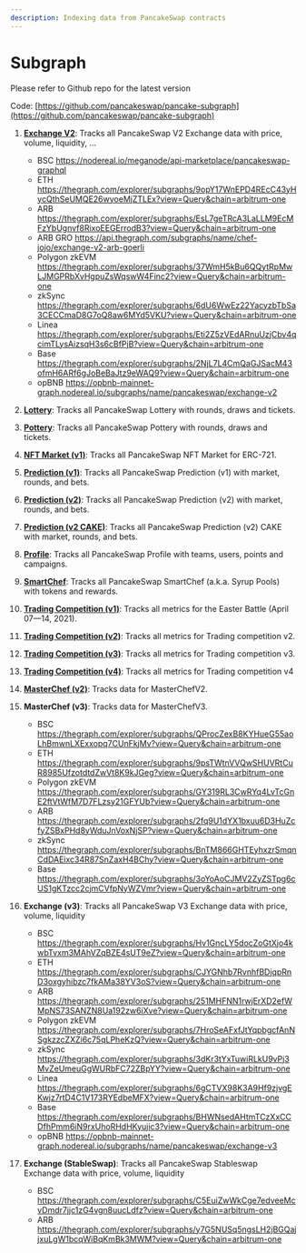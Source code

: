 ```yaml
---
description: Indexing data from PancakeSwap contracts
---
```


# Subgraph

Please refer to Github repo for the latest version

Code: [https://github.com/pancakeswap/pancake-subgraph](https://github.com/pancakeswap/pancake-subgraph)

1. **[Exchange V2](https://nodereal.io/meganode/api-marketplace/pancakeswap-graphql)**: Tracks all PancakeSwap V2 Exchange data with price, volume, liquidity, ...

   - BSC https://nodereal.io/meganode/api-marketplace/pancakeswap-graphql
   - ETH https://thegraph.com/explorer/subgraphs/9opY17WnEPD4REcC43yHycQthSeUMQE26wyoeMjZTLEx?view=Query&chain=arbitrum-one
   - ARB https://thegraph.com/explorer/subgraphs/EsL7geTRcA3LaLLM9EcMFzYbUgnvf8RixoEEGErrodB3?view=Query&chain=arbitrum-one
   - ARB GRO https://api.thegraph.com/subgraphs/name/chef-jojo/exchange-v2-arb-goerli
   - Polygon zkEVM https://thegraph.com/explorer/subgraphs/37WmH5kBu6QQytRpMwLJMGPRbXvHgpuZsWqswW4Finc2?view=Query&chain=arbitrum-one
   - zkSync https://thegraph.com/explorer/subgraphs/6dU6WwEz22YacyzbTbSa3CECCmaD8G7oQ8aw6MYd5VKU?view=Query&chain=arbitrum-one
   - Linea https://thegraph.com/explorer/subgraphs/Eti2Z5zVEdARnuUzjCbv4qcimTLysAizsqH3s6cBfPjB?view=Query&chain=arbitrum-one
   - Base https://thegraph.com/explorer/subgraphs/2NjL7L4CmQaGJSacM43ofmH6ARf6gJoBeBaJtz9eWAQ9?view=Query&chain=arbitrum-one
   - opBNB https://opbnb-mainnet-graph.nodereal.io/subgraphs/name/pancakeswap/exchange-v2

2. **[Lottery](https://thegraph.com/explorer/subgraphs/8wcykciFiBhVwnHbMeKoN5QNFGCJwBvFy5bWTUgDEgBq?view=Query&chain=arbitrum-one)**: Tracks all PancakeSwap Lottery with rounds, draws and tickets.

3. **[Pottery](https://thegraph.com/explorer/subgraphs/3wRSNMaGhwzdrq76sjcWuiceTEdLAsNesxtMx2A8XMdV?view=Query&chain=arbitrum-one)**: Tracks all PancakeSwap Pottery with rounds, draws and tickets.

4. **[NFT Market (v1)](https://thegraph.com/explorer/subgraphs/2LHYMstVV7vuxR8zz3Lx8i4pD1JgYS5mPoecBTzMKFmW?view=Query&chain=arbitrum-one)**: Tracks all PancakeSwap NFT Market for ERC-721.

5. **[Prediction (v1)](https://thegraph.com/explorer/subgraphs/5ZQGSZ74JUeSQdCjqALFEhYjWsiFJAsqJpuLhWvJ9fkP?view=Query&chain=arbitrum-one)**: Tracks all PancakeSwap Prediction (v1) with market, rounds, and bets.

6. **[Prediction (v2)](https://thegraph.com/explorer/subgraphs/4kRuZVKCR9dsG2ePXhLSiKw5oaw3YMJo4nAwxZbUaqVY?view=Query&chain=arbitrum-one)**: Tracks all PancakeSwap Prediction (v2) with market, rounds, and bets.

7. **[Prediction (v2 CAKE)](https://thegraph.com/explorer/subgraphs/4KLfz3gEPwXXP67jraV2ew8SwV9Ke359BHW3phxny35X?view=Query&chain=arbitrum-one)**: Tracks all PancakeSwap Prediction (v2) CAKE with market, rounds, and bets.

8. **[Profile](https://thegraph.com/explorer/subgraphs/ER6tpJy2kHQNuGFjN8KEzUi8JGvvEwFZwQq7f7upvkF5?view=Query&chain=arbitrum-one)**: Tracks all PancakeSwap Profile with teams, users, points and campaigns.

9. **[SmartChef](https://thegraph.com/explorer/subgraphs/Gr629imGYJckFywitY1bndE4LhVaLF7pFJPEtHMw6EBr?view=Query&chain=arbitrum-one)**: Tracks all PancakeSwap SmartChef (a.k.a. Syrup Pools) with tokens and rewards.

10. **[Trading Competition (v1)](https://thegraph.com/explorer/subgraphs/8zwHPqpf5RVVevNzgR5Hfo2ZcZP6drVNBqMZT15SWXjU?view=Query&chain=arbitrum-one)**: Tracks all metrics for the Easter Battle (April 07—14, 2021).

11. **[Trading Competition (v2)](https://thegraph.com/explorer/subgraphs/9AJmNCwQr75PkAxrne2gLBfYFwhhizeLj3Njf2zWM8dc?view=Query&chain=arbitrum-one)**: Tracks all metrics for Trading competition v2.

12. **[Trading Competition (v3)](https://thegraph.com/explorer/subgraphs/FyuHMgf4nUG8z7EXgkuPxfGg1zXyBDuTpKYHw9NoRanD?view=Query&chain=arbitrum-one)**: Tracks all metrics for Trading competition v3.

13. **[Trading Competition (v4)](https://thegraph.com/explorer/subgraphs/62TXi7ERoFE7F75XEuvu77bxuVFYWrdQGP1J3CrTGDvG?view=Query&chain=arbitrum-one)**: Tracks all metrics for Trading competition v4

14. **[MasterChef (v2)](https://thegraph.com/explorer/subgraphs/5PoeuRQVgTMVEMPghv5EmsqaTFzPnNZeekTiQQNxvUNC?view=Query&chain=arbitrum-one)**: Tracks data for MasterChefV2.

15. **MasterChef (v3)**: Tracks data for MasterChefV3.
    - BSC https://thegraph.com/explorer/subgraphs/QProcZexB8KYHueG55aoLhBmwnLXExxopq7CUnFkjMv?view=Query&chain=arbitrum-one
    - ETH https://thegraph.com/explorer/subgraphs/9psTWtnVVQwSHUVRtCuR8985UfzotdtdZwVt8K9kJGeg?view=Query&chain=arbitrum-one
    - Polygon zkEVM https://thegraph.com/explorer/subgraphs/GY319RL3CwRYq4LvTcGnE2ftVtWfM7D7FLzsy21GFYUb?view=Query&chain=arbitrum-one
    - ARB https://thegraph.com/explorer/subgraphs/2fq9U1dYX1bxuu6D3HuZcfyZSBxPHd8yWduJnVoxNjSP?view=Query&chain=arbitrum-one
    - zkSync https://thegraph.com/explorer/subgraphs/BnTM866GHTEyhxzrSmqnCdDAEixc34R87SnZaxH4BChy?view=Query&chain=arbitrum-one
    - Base https://thegraph.com/explorer/subgraphs/3oYoAoCJMV2ZyZSTpg6cUS1gKTzcc2cjmCVfpNyWZVmr?view=Query&chain=arbitrum-one

16. **Exchange (v3)**: Tracks all PancakeSwap V3 Exchange data with price, volume, liquidity
    - BSC https://thegraph.com/explorer/subgraphs/Hv1GncLY5docZoGtXjo4kwbTvxm3MAhVZqBZE4sUT9eZ?view=Query&chain=arbitrum-one
    - ETH https://thegraph.com/explorer/subgraphs/CJYGNhb7RvnhfBDjqpRnD3oxgyhibzc7fkAMa38YV3oS?view=Query&chain=arbitrum-one
    - ARB https://thegraph.com/explorer/subgraphs/251MHFNN1rwjErXD2efWMpNS73SANZN8Ua192zw6iXve?view=Query&chain=arbitrum-one
    - Polygon zkEVM https://thegraph.com/explorer/subgraphs/7HroSeAFxfJtYqpbgcfAnNSgkzzcZXZi6c75qLPheKzQ?view=Query&chain=arbitrum-one
    - zkSync https://thegraph.com/explorer/subgraphs/3dKr3tYxTuwiRLkU9vPj3MvZeUmeuGgWURbFC72ZBpYY?view=Query&chain=arbitrum-one
    - Linea https://thegraph.com/explorer/subgraphs/6gCTVX98K3A9Hf9zjvgEKwjz7rtD4C1V173RYEdbeMFX?view=Query&chain=arbitrum-one
    - Base https://thegraph.com/explorer/subgraphs/BHWNsedAHtmTCzXxCCDfhPmm6iN9rxUhoRHdHKyujic3?view=Query&chain=arbitrum-one
    - opBNB https://opbnb-mainnet-graph.nodereal.io/subgraphs/name/pancakeswap/exchange-v3

17. **Exchange (StableSwap)**: Tracks all PancakeSwap Stableswap Exchange data with price, volume, liquidity
    - BSC https://thegraph.com/explorer/subgraphs/C5EuiZwWkCge7edveeMcvDmdr7jjc1zG4vgn8uucLdfz?view=Query&chain=arbitrum-one
    - ARB https://thegraph.com/explorer/subgraphs/y7G5NUSq5ngsLH2jBGQajjxuLgW1bcqWiBqKmBk3MWM?view=Query&chain=arbitrum-one